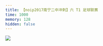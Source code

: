 ```yaml
---
title: 【noip2017南宁二中冲刺】六 T1 足球联赛
time: 1000
memory: 128
hidden: false
---
```


![](http://ww1.sinaimg.cn/large/618359cbgy1fkz3tjlqanj20y617rq92.jpg)
